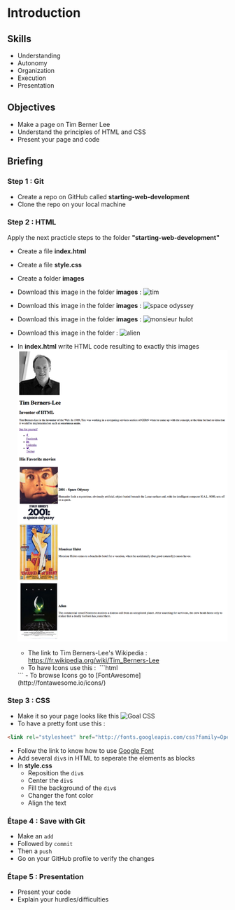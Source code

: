 # Introduction

## Skills

- Understanding
- Autonomy
- Organization
- Execution
- Presentation

## Objectives

- Make a page on Tim Berner Lee
- Understand the principles of HTML and CSS
- Present your page and code

## Briefing

### Step 1 : Git

- Create a repo on GitHub called **starting-web-development**
- Clone the repo on your local machine

### Step 2 : HTML

Apply the next practicle steps to the folder **"starting-web-development"** 

- Create a file **index.html**
- Create a file **style.css**
- Create a folder **images**
- Download this image in the folder **images** : ![tim](http://internethalloffame.org/sites/default/files/inductees/Berners-Lee_Tim.jpg)
- Download this image in the folder **images** : ![space odyssey](http://lewagon.github.io/html-css-challenges/shared/images/space-odyssey.jpg)
- Download this image in the folder **images** : ![monsieur hulot](http://lewagon.github.io/html-css-challenges/shared/images/monsieur-hulot.jpg)
- Download this image in the folder : ![alien](http://lewagon.github.io/html-css-challenges/shared/images/alien.jpg)

- In **index.html** write HTML code resulting to exactly this images ![Goal CSS](images/goal-html.png)
  - The link to Tim Berners-Lee's Wikipedia : https://fr.wikipedia.org/wiki/Tim_Berners-Lee
  - To have Icons use this :
  ```html
  <link href="http://maxcdn.bootstrapcdn.com/font-awesome/4.2.0/css/font-awesome.min.css" rel="stylesheet">
  ```
  - To browse Icons go to [FontAwesome](http://fontawesome.io/icons/)

### Step 3 : CSS

- Make it so your page looks like this ![Goal CSS](images/goal-css.png)
- To have a pretty font use this :
```html
<link rel="stylesheet" href="http://fonts.googleapis.com/css?family=Open+Sans:400,300,700|Montserrat:400,700">
```
- Follow the link to know how to use [Google Font](https://fonts.google.com/?query=open&selection.family=Montserrat|Open+Sans)
- Add several `div`s in HTML to seperate the elements as blocks 
- In **style.css**
  - Reposition the `div`s
  - Center the `div`s
  - Fill the background of the `div`s
  - Changer the font color
  - Align the text

### Étape 4 : Save with Git

- Make an `add`
- Followed by `commit`
- Then a `push`
- Go on your GitHub profile to verify the changes

### Étape 5 : Presentation

- Present your code
- Explain your hurdles/difficulties








